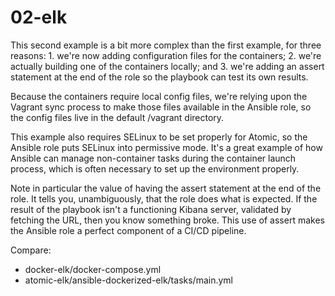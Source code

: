 # 02-elk

This second example is a bit more complex than the first example, for three reasons: 1. we're now adding configuration files for the containers; 2. we're actually building one of the containers locally; and 3. we're adding an assert statement at the end of the role so the playbook can test its own results.

Because the containers require local config files, we're relying upon the Vagrant sync process to make those files available in the Ansible role, so the config files live in the default /vagrant directory.

This example also requires SELinux to be set properly for Atomic, so the Ansible role puts SELinux into permissive mode. It's a great example of how Ansible can manage non-container tasks during the container launch process, which is often necessary to set up the environment properly.

Note in particular the value of having the assert statement at the end of the role. It tells you, unambiguously, that the role does what is expected. If the result of the playbook isn't a functioning Kibana server, validated by fetching the URL, then you know something broke. This use of assert makes the Ansible role a perfect component of a CI/CD pipeline.

Compare:
* docker-elk/docker-compose.yml
* atomic-elk/ansible-dockerized-elk/tasks/main.yml

